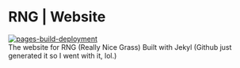 # RNG | Website
[![pages-build-deployment](https://github.com/reallynicegrass/reallynicegrass.github.io/actions/workflows/pages/pages-build-deployment/badge.svg?branch=gh-pages)](https://github.com/reallynicegrass/reallynicegrass.github.io/actions/workflows/pages/pages-build-deployment)
<br />
The website for RNG (Really Nice Grass) Built with Jekyl (Github just generated it so I went with it, lol.)
